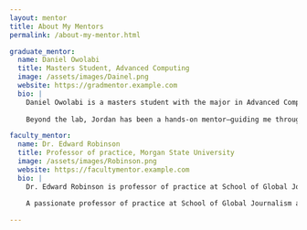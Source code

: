 ```yaml
---
layout: mentor
title: About My Mentors
permalink: /about-my-mentor.html

graduate_mentor:
  name: Daniel Owolabi
  title: Masters Student, Advanced Computing
  image: /assets/images/Dainel.png
  website: https://gradmentor.example.com
  bio: |
    Daniel Owolabi is a masters student with the major in Advanced Computing at Morgan State University.
    
    Beyond the lab, Jordan has been a hands-on mentor—guiding me through research, publishing, and grad school preparation. Her support has been instrumental in helping me grow both technically and professionally, always encouraging thoughtful problem-solving and a deeper understanding of the field.

faculty_mentor:
  name: Dr. Edward Robinson
  title: Professor of practice, Morgan State University
  image: /assets/images/Robinson.png
  website: https://facultymentor.example.com
  bio: |
    Dr. Edward Robinson is professor of practice at School of Global Journalism and Communication at Morgan State University.
    
    A passionate professor of practice at School of Global Journalism and communication.

---
```

